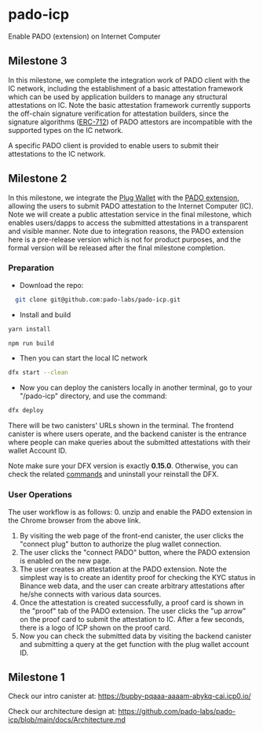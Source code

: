 # pado-icp
Enable PADO (extension) on Internet Computer

## Milestone 3 

In this milestone, we complete the integration work of PADO client with the IC network, including the establishment of a basic attestation framework which can be used by application builders to manage any structural attestations on IC. Note the basic attestation framework currently supports the off-chain signature verification for attestation builders, since the signature algorithms ([ERC-712](https://eips.ethereum.org/EIPS/eip-712)) of PADO attestors are incompatible with the supported types on the IC network. 

A specific PADO client is provided to enable users to submit their attestations to the IC network. 


## Milestone 2

In this milestone, we integrate the [Plug Wallet](https://plugwallet.ooo/) with the [PADO extension](https://github.com/pado-labs/pado-icp/blob/main/PADO_extension_ICP_dev.zip), allowing the users to submit PADO attestation to the Internet Computer (IC). Note we will create a public attestation service in the final milestone, which enables users/dapps to access the submitted attestations in a transparent and visible manner. Note due to integration reasons, the PADO extension here is a pre-release version which is not for product purposes, and the formal version will be released after the final milestone completion.

### Preparation
* Download the repo:
```sh
  git clone git@github.com:pado-labs/pado-icp.git
```
* Install and build
```sh
yarn install
```
```sh
npm run build
```
* Then you can start the local IC network
```sh
dfx start --clean
```
* Now you can deploy the canisters locally in another terminal,
go to your "/pado-icp" directory, and use the command:
```sh
dfx deploy
```
There will be two canisters' URLs shown in the terminal. The frontend canister is where users operate, and the backend canister is the entrance where people can make queries about the submitted attestations with their wallet Account ID.

Note make sure your DFX version is exactly **0.15.0**. Otherwise, you can check the related [commands](https://internetcomputer.org/docs/current/developer-docs/setup/install/) and uninstall your reinstall the DFX.

### User Operations
The user workflow is as follows:
0. unzip and enable the PADO extension in the Chrome browser from the above link.
1. By visiting the web page of the front-end canister, the user clicks the "connect plug" button to authorize the plug wallet connection.
2. The user clicks the "connect PADO" button, where the PADO extension is enabled on the new page.
3. The user creates an attestation at the PADO extension. Note the simplest way is to create an identity proof for checking the KYC status in Binance web data, and the user can create arbitrary attestations after he/she connects with various data sources.
4. Once the attestation is created successfully, a proof card is shown in the "proof" tab of the PADO extension. The user clicks the "up arrow" on the proof card to submit the attestation to IC. After a few seconds, there is a logo of ICP shown on the proof card.
5. Now you can check the submitted data by visiting the backend canister and submitting a query at the get function with the plug wallet account ID.

## Milestone 1

Check our intro canister at: https://bupby-pqaaa-aaaam-abykq-cai.icp0.io/

Check our architecture design at: https://github.com/pado-labs/pado-icp/blob/main/docs/Architecture.md
